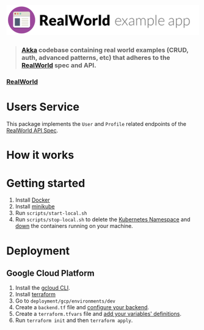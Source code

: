 # ![RealWorld Example App](logo.png)

> ### [Akka](https://doc.akka.io/docs/akka/current/index.html?language=scala&_ga=2.53484269.439219745.1652308534-733480824.1649031211) codebase containing real world examples (CRUD, auth, advanced patterns, etc) that adheres to the [RealWorld](https://github.com/gothinkster/realworld) spec and API.


### [RealWorld](https://github.com/gothinkster/realworld)

# Users Service

This package implements the `User` and `Profile` related endpoints of the [RealWorld API Spec](https://realworld-docs.netlify.app/docs/specs/backend-specs/endpoints).

# How it works

> 

# Getting started

1. Install [Docker](https://www.docker.com/)
2. Install [minikube](https://minikube.sigs.k8s.io/docs/)
3. Run `scripts/start-local.sh`
4. Run `scripts/stop-local.sh` to delete the [Kubernetes Namespace](https://kubernetes.io/docs/concepts/overview/working-with-objects/namespaces/) and [down](https://docs.docker.com/engine/reference/commandline/compose_down/) the containers running on your machine.

# Deployment

## Google Cloud Platform

1. Install the [gcloud CLI](https://cloud.google.com/sdk/docs/install).
2. Install [terraform](https://learn.hashicorp.com/tutorials/terraform/install-cli)
3. Go to `deployment/gcp/environments/dev`
4. Create a `backend.tf` file and [configure your backend](https://www.terraform.io/language/settings/backends/gcs).
5. Create a `terraform.tfvars` file and [add your variables' definitions](https://www.terraform.io/language/values/variables#variable-definitions-tfvars-files).
6. Run `terraform init` and then `terraform apply`.
